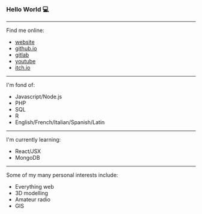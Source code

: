 ### Hello World 💻
<hr>
<div class="row">
    <div class="col-12">
        <p class="display-3">Find me online:</p>
    </div>
    <ul>
        <li>
            <div class="col-sm link-wrapper">
                <a href = "http://www.liamosler.ca" class="display-4">website</a>
            </div>
        </li>
        <li>
            <div class="col-sm link-wrapper">
                <a href = "https://liamosler.github.io/" class="display-4">github.io</a>
            </div>
        </li>
        <li>
            <div class="col-sm link-wrapper">
                <a href = "https://gitlab.com/LiamOsler" class="display-4">gitlab</a>
            </div>
        </li>
        <li>
            <div class="col-sm link-wrapper">
                <a class="display-4" href= "https://youtube.com/LiamOsler">youtube</a>
            </div>
        </li>
        <li>
            <div class="col-sm link-wrapper">
                <a class="display-4" href= "https://liamosler.itch.io">itch.io</a>
            </div>
        </li>
    </ul>
</div>  

<hr>
<div class="row">
    <div class="col-12">
        <p class="display-3">I'm fond of:</p>
        <ul>
            <li>Javascript/Node.js</li>
            <li>PHP</li>
            <li>SQL</li>
            <li>R</li>
            <li>English/French/Italian/Spanish/Latin</li>
        </ul>
    </div>
</div>

<hr>

<div class="row">
    <div class="col-12">
        <p class="display-3">I'm currently learning:</p>
        <ul>
            <li>React/JSX</li>
            <li>MongoDB</li>
        </ul>
    </div>
</div>
<hr>

<div class="row">
    <div class="col-12">
        <p class="display-3">Some of my many personal interests include:</p>
        <ul>
            <li>Everything web</li>
            <li>3D modelling</li>
            <li>Amateur radio </li>
            <li>GIS</li>
        </ul>
        </div>
    </div>
</div>


